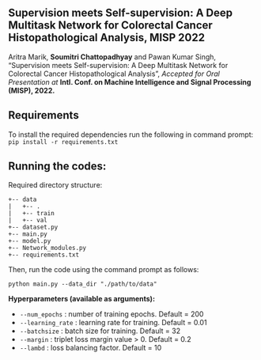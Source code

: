 ## Supervision meets Self-supervision: A Deep Multitask Network for Colorectal Cancer Histopathological Analysis, MISP 2022 

Aritra Marik, **Soumitri Chattopadhyay** and Pawan Kumar Singh, “Supervision meets Self-supervision: A Deep Multitask Network for Colorectal Cancer Histopathological Analysis”, _Accepted for Oral Presentation at_ **Intl. Conf. on Machine Intelligence and Signal Processing (MISP), 2022.**

## Requirements
To install the required dependencies run the following in command prompt:
`pip install -r requirements.txt`

## Running the codes:
Required directory structure:

```
+-- data
|   +-- .
|   +-- train
|   +-- val
+-- dataset.py
+-- main.py
+-- model.py
+-- Network_modules.py
+-- requirements.txt
```
Then, run the code using the command prompt as follows:

`python main.py --data_dir "./path/to/data"`

**Hyperparameters (available as arguments):**
- `--num_epochs` : number of training epochs. Default = 200
- `--learning_rate` : learning rate for training. Default = 0.01
- `--batchsize` : batch size for training. Default = 32
- `--margin` : triplet loss margin value > 0. Default = 0.2
- `--lambd` : loss balancing factor. Default = 10

<!-- ## Citation
If you find this article useful in your research, please consider citing:
```
@InProceedings{marik2022supervision,
author = {Aritra Marik and Soumitri Chattopadhyay and Pawan Kumar Singh},
title = {Supervision meets Self-supervision: A Deep Multitask Network for Colorectal Cancer Histopathological Analysis},
booktitle = {International Conference on Machine Intelligence and Signal Processing (MISP)},
year = {2022}
} -->
